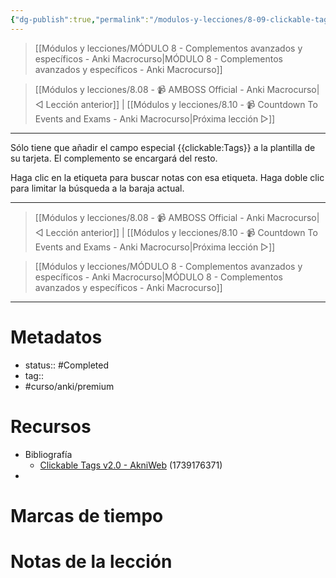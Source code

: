 ```yaml
---
{"dg-publish":true,"permalink":"/modulos-y-lecciones/8-09-clickable-tags-v2-0-anki-macrocurso/","noteIcon":"","updated":"2024-05-21T22:14:06.839+02:00"}
---
```



> [[Módulos y lecciones/MÓDULO 8 - Complementos avanzados y específicos - Anki Macrocurso\|MÓDULO 8 - Complementos avanzados y específicos - Anki Macrocurso]]

> [[Módulos y lecciones/8.08 - 📹 AMBOSS Official - Anki Macrocurso\|◁ Lección anterior]] | [[Módulos y lecciones/8.10 - 📹 Countdown To Events and Exams - Anki Macrocurso\|Próxima lección ▷]]

---

Sólo tiene que añadir el campo especial {{clickable:Tags}} a la plantilla de su tarjeta. El complemento se encargará del resto.

Haga clic en la etiqueta para buscar notas con esa etiqueta. Haga doble clic para limitar la búsqueda a la baraja actual.

---

> [[Módulos y lecciones/8.08 - 📹 AMBOSS Official - Anki Macrocurso\|◁ Lección anterior]] | [[Módulos y lecciones/8.10 - 📹 Countdown To Events and Exams - Anki Macrocurso\|Próxima lección ▷]]

> [[Módulos y lecciones/MÓDULO 8 - Complementos avanzados y específicos - Anki Macrocurso\|MÓDULO 8 - Complementos avanzados y específicos - Anki Macrocurso]]

---
# Metadatos
- status:: #Completed 
- tag:: 
- #curso/anki/premium

# Recursos
- Bibliografía
	- [Clickable Tags v2.0 - AkniWeb](https://ankiweb.net/shared/info/1739176371) (1739176371)
- 

# Marcas de tiempo


# Notas de la lección
